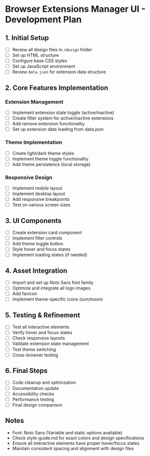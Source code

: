 # Browser Extensions Manager UI - Development Plan

## 1. Initial Setup
- [ ] Review all design files in `/design` folder
- [ ] Set up HTML structure
- [ ] Configure base CSS styles
- [ ] Set up JavaScript environment
- [ ] Review `data.json` for extension data structure

## 2. Core Features Implementation
### Extension Management
- [ ] Implement extension state toggle (active/inactive)
- [ ] Create filter system for active/inactive extensions
- [ ] Add remove extension functionality
- [ ] Set up extension data loading from data.json

### Theme Implementation
- [ ] Create light/dark theme styles
- [ ] Implement theme toggle functionality
- [ ] Add theme persistence (local storage)

### Responsive Design
- [ ] Implement mobile layout
- [ ] Implement desktop layout
- [ ] Add responsive breakpoints
- [ ] Test on various screen sizes

## 3. UI Components
- [ ] Create extension card component
- [ ] Implement filter controls
- [ ] Add theme toggle button
- [ ] Style hover and focus states
- [ ] Implement loading states (if needed)

## 4. Asset Integration
- [ ] Import and set up Noto Sans font family
- [ ] Optimize and integrate all logo images
- [ ] Add favicon
- [ ] Implement theme-specific icons (sun/moon)

## 5. Testing & Refinement
- [ ] Test all interactive elements
- [ ] Verify hover and focus states
- [ ] Check responsive layouts
- [ ] Validate extension state management
- [ ] Test theme switching
- [ ] Cross-browser testing

## 6. Final Steps
- [ ] Code cleanup and optimization
- [ ] Documentation update
- [ ] Accessibility checks
- [ ] Performance testing
- [ ] Final design comparison

## Notes
- Font: Noto Sans (Variable and static options available)
- Check style-guide.md for exact colors and design specifications
- Ensure all interactive elements have proper hover/focus states
- Maintain consistent spacing and alignment with design files 